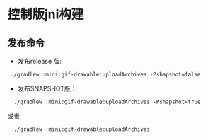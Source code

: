 # 控制版jni构建

## 发布命令

* 发布release 版:

```shell
 ./gradlew :mini:gif-drawable:uploadArchives -Pshapshot=false
 ```

* 发布SNAPSHOT版：

```
  ./gradlew :mini:gif-drawable:uploadArchives -Pshapshot=true
```

或者

```
  ./gradlew :mini:gif-drawable:uploadArchives
```
